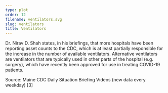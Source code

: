 ```yaml
---
type: plot
order: 12
filename: ventilators.svg
slug: ventilators
title: Ventilators
---
```


Dr. Nirav D. Shah states, in his briefings, that more hospitals have been reporting asset counts to the CDC, which is at least partially responsible for the increase in the number of available ventilators. Alternative ventilators are ventilators that are typically used in other parts of the hospital (e.g. surgery), which have recently been approved for use in treating COVID-19 patients.

Source: Maine CDC Daily Situation Briefing Videos (new data every weekday) [3]
